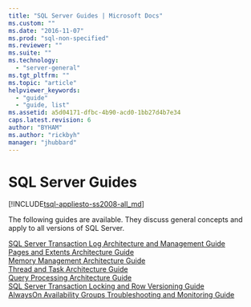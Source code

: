 ```yaml
---
title: "SQL Server Guides | Microsoft Docs"
ms.custom: ""
ms.date: "2016-11-07"
ms.prod: "sql-non-specified"
ms.reviewer: ""
ms.suite: ""
ms.technology: 
  - "server-general"
ms.tgt_pltfrm: ""
ms.topic: "article"
helpviewer_keywords: 
  - "guide"
  - "guide, list"
ms.assetid: a5d04171-dfbc-4b90-acd0-1bb27d4b7e34
caps.latest.revision: 6
author: "BYHAM"
ms.author: "rickbyh"
manager: "jhubbard"
---
```

# SQL Server Guides
[!INCLUDE[tsql-appliesto-ss2008-all_md](../includes/tsql-appliesto-ss2008-all-md.md)]

The following guides are available. They discuss general concepts and apply to all versions of SQL Server.

[SQL Server Transaction Log Architecture and Management Guide](../relational-databases/sql-server-transaction-log-architecture-and-management-guide.md)  
[Pages and Extents Architecture Guide](../relational-databases/pages-and-extents-architecture-guide.md)   
[Memory Management Architecture Guide](../relational-databases/memory-management-architecture-guide.md)   
[Thread and Task Architecture Guide](../relational-databases/thread-and-task-architecture-guide.md)  
[Query Processing Architecture Guide](../relational-databases/query-processing-architecture-guide.md)  
[SQL Server Transaction Locking and Row Versioning Guide](https://msdn.microsoft.com/library/jj856598)  
[AlwaysOn Availability Groups Troubleshooting and Monitoring Guide](http://msdn.microsoft.com/library/dn135328)